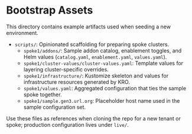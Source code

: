 # Bootstrap Assets

This directory contains example artifacts used when seeding a new environment.

- `scripts/`: Opinionated scaffolding for preparing spoke clusters.
  - `spoke1/addons/`: Sample addon catalog, enablement toggles, and Helm values (`catalog.yaml`, `enablement.yaml`, `values.yaml`).
  - `spoke1/cluster-values/cluster-values.yaml`: Template values for layering cluster-specific overrides.
  - `spoke1/infrastructure/`: Kustomize skeleton and values for infrastructure resources generated by KRO.
  - `spoke1/values.yaml`: Aggregated configuration that ties the sample spoke together.
  - `spoke1/sample.gen3.url.org`: Placeholder host name used in the sample configuration set.

Use these files as references when cloning the repo for a new tenant or spoke; production configuration lives under `live/`.

